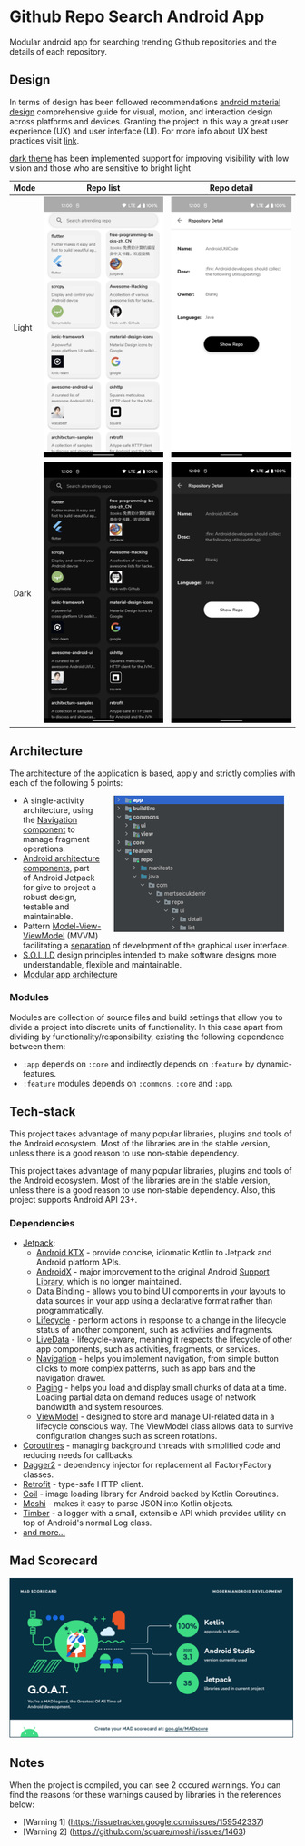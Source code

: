 # Github Repo Search Android App

Modular android app for searching trending Github repositories and the details of each repository.

## Design

In terms of design has been followed recommendations [android material design](https://developer.android.com/guide/topics/ui/look-and-feel) comprehensive guide for visual, motion, and interaction design across platforms and devices. Granting the project in this way a great user experience (UX) and user interface (UI). For more info about UX best practices visit [link](https://developer.android.com/topic/google-play-instant/best-practices/apps).

[dark theme](https://developer.android.com/guide/topics/ui/look-and-feel/darktheme) has been implemented support for improving visibility with low vision and those who are sensitive to bright light

| Mode  | Repo list                                                                | Repo detail                                                               |
|-------|--------------------------------------------------------------------------|---------------------------------------------------------------------------|
| Light | <img src="previews/repo_list_default.png" width="250">                   | <img src="previews/repo_detail_default.png" width="250">                  |
| Dark  | <img src="previews/repo_list_night.png" width="250">                     | <img src="previews/repo_detail_night.png" width="250">                    |

## Architecture

The architecture of the application is based, apply and strictly complies with each of the following 5 points:

<img src="previews/app_architecture.png" width="300" align="right" hspace="20">

-   A single-activity architecture, using the [Navigation component](https://developer.android.com/guide/navigation/navigation-getting-started) to manage fragment operations.
-   [Android architecture components](https://developer.android.com/topic/libraries/architecture/), part of Android Jetpack for give to project a robust design, testable and maintainable.
-   Pattern [Model-View-ViewModel](https://en.wikipedia.org/wiki/Model%E2%80%93view%E2%80%93viewmodel) (MVVM) facilitating a [separation](https://en.wikipedia.org/wiki/Separation_of_concerns) of development of the graphical user interface.
-   [S.O.L.I.D](https://en.wikipedia.org/wiki/SOLID) design principles intended to make software designs more understandable, flexible and maintainable.
-   [Modular app architecture](https://proandroiddev.com/build-a-modular-android-app-architecture-25342d99de82)

### Modules

Modules are collection of source files and build settings that allow you to divide a project into discrete units of functionality. In this case apart from dividing by functionality/responsibility, existing the following dependence between them:

-   `:app` depends on `:core` and indirectly depends on `:feature` by dynamic-features.
-   `:feature` modules depends on `:commons`, `:core` and `:app`.

## Tech-stack

This project takes advantage of many popular libraries, plugins and tools of the Android ecosystem. Most of the libraries are in the stable version, unless there is a good reason to use non-stable dependency.

This project takes advantage of many popular libraries, plugins and tools of the Android ecosystem. Most of the libraries are in the stable version, unless there is a good reason to use non-stable dependency. Also, this project supports Android API 23+.

### Dependencies

-   [Jetpack](https://developer.android.com/jetpack):
    -   [Android KTX](https://developer.android.com/kotlin/ktx.html) - provide concise, idiomatic Kotlin to Jetpack and Android platform APIs.
    -   [AndroidX](https://developer.android.com/jetpack/androidx) - major improvement to the original Android [Support Library](https://developer.android.com/topic/libraries/support-library/index), which is no longer maintained.
    -   [Data Binding](https://developer.android.com/topic/libraries/data-binding/) - allows you to bind UI components in your layouts to data sources in your app using a declarative format rather than programmatically.
    -   [Lifecycle](https://developer.android.com/topic/libraries/architecture/lifecycle) - perform actions in response to a change in the lifecycle status of another component, such as activities and fragments.
    -   [LiveData](https://developer.android.com/topic/libraries/architecture/livedata) - lifecycle-aware, meaning it respects the lifecycle of other app components, such as activities, fragments, or services.
    -   [Navigation](https://developer.android.com/guide/navigation/) - helps you implement navigation, from simple button clicks to more complex patterns, such as app bars and the navigation drawer.
    -   [Paging](https://developer.android.com/topic/libraries/architecture/paging/) - helps you load and display small chunks of data at a time. Loading partial data on demand reduces usage of network bandwidth and system resources.
    -   [ViewModel](https://developer.android.com/topic/libraries/architecture/viewmodel) - designed to store and manage UI-related data in a lifecycle conscious way. The ViewModel class allows data to survive configuration changes such as screen rotations.
-   [Coroutines](https://kotlinlang.org/docs/reference/coroutines-overview.html) - managing background threads with simplified code and reducing needs for callbacks.
-   [Dagger2](https://dagger.dev/) - dependency injector for replacement all FactoryFactory classes.
-   [Retrofit](https://square.github.io/retrofit/) - type-safe HTTP client.
-   [Coil](https://github.com/coil-kt/coil) - image loading library for Android backed by Kotlin Coroutines.
-   [Moshi](https://github.com/square/moshi) - makes it easy to parse JSON into Kotlin objects.
-   [Timber](https://github.com/JakeWharton/timber) - a logger with a small, extensible API which provides utility on top of Android's normal Log class.
-   [and more...](https://github.com/xapo-android-interviews/test-project-mertselcukdemir/blob/develop/buildSrc/src/main/kotlin/dependencies/Dependencies.kt)

## Mad Scorecard

<img src="previews/madscorecardsummary.png" width="500">

## Notes
When the project is compiled, you can see 2 occured warnings. You can find the reasons for these warnings caused by libraries in the references below:


-   [Warning 1] (https://issuetracker.google.com/issues/159542337)
-   [Warning 2] (https://github.com/square/moshi/issues/1463)